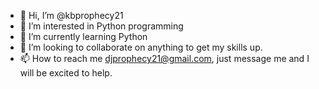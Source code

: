 - 👋 Hi, I’m @kbprophecy21
- 👀 I’m interested in Python programming
- 🌱 I’m currently learning Python
- 💞️ I’m looking to collaborate on anything to get my skills up.
- 📫 How to reach me djprophecy21@gmail.com, just message me and I will be excited to help.

<!---
kbprophecy21/kbprophecy21 is a ✨ special ✨ repository because its `README.md` (this file) appears on your GitHub profile.
You can click the Preview link to take a look at your changes.
--->
